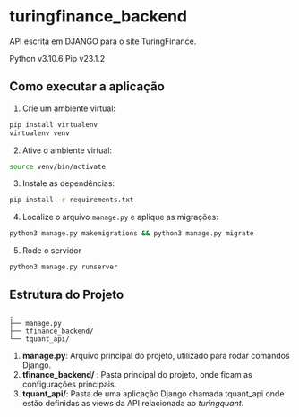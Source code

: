 # turingfinance_backend
API escrita em DJANGO para o site TuringFinance.

Python v3.10.6
Pip v23.1.2


## Como executar a aplicação

1. Crie um ambiente virtual: 
```bash
pip install virtualenv
virtualenv venv
```

2. Ative o ambiente virtual:
```bash
source venv/bin/activate
```

3. Instale as dependências:
```bash
pip install -r requirements.txt
```

4. Localize o arquivo `manage.py` e aplique as migrações:
```bash
python3 manage.py makemigrations && python3 manage.py migrate
```

5. Rode o servidor
```bash
python3 manage.py runserver
```

## Estrutura do Projeto

```
.
├── manage.py
├── tfinance_backend/
└── tquant_api/
```

1. **manage.py**: Arquivo principal do projeto, utilizado para rodar comandos Django.
2. **tfinance_backend/** : Pasta principal do projeto, onde ficam as configurações principais.
3. **tquant_api/**: Pasta de uma aplicação Django chamada tquant_api onde estão definidas as views da API relacionada ao _turingquant_.
